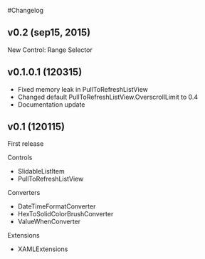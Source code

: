 #Changelog

## v0.2 (sep15, 2015)
New Control: Range Selector

## v0.1.0.1 (120315)
* Fixed memory leak in PullToRefreshListView
* Changed default PullToRefreshListView.OverscrollLimit to 0.4
* Documentation update

## v0.1 (120115)
First release

Controls
* SlidableListItem 
* PullToRefreshListView

Converters
* DateTimeFormatConverter
* HexToSolidColorBrushConverter
* ValueWhenConverter

Extensions
* XAMLExtensions
